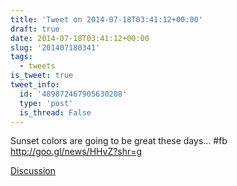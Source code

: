 ```yaml
---
title: 'Tweet on 2014-07-18T03:41:12+00:00'
draft: true
date: 2014-07-18T03:41:12+00:00
slug: '201407180341'
tags:
  - tweets
is_tweet: true
tweet_info:
  id: '489872467905630208'
  type: 'post'
  is_thread: False
---
```




Sunset colors are going to be great these days...  #fb <http://goo.gl/news/HHvZ?shr=g>

[Discussion](https://x.com/sytelus/status/489872467905630208)
